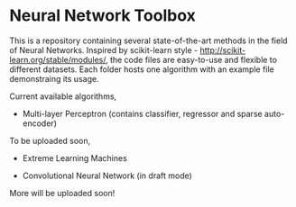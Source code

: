 Neural Network Toolbox
======================


This is a repository containing several state-of-the-art methods in the field of Neural Networks. Inspired by 
scikit-learn style - http://scikit-learn.org/stable/modules/, the code files are easy-to-use and 
flexible to different datasets. Each folder hosts one algorithm with an example file demonstraing its usage. 

Current available algorithms,

  + Multi-layer Perceptron (contains classifier, regressor and sparse auto-encoder)

To be uploaded soon,

  + Extreme Learning Machines

  + Convolutional Neural Network (in draft mode)


More will be uploaded soon!
